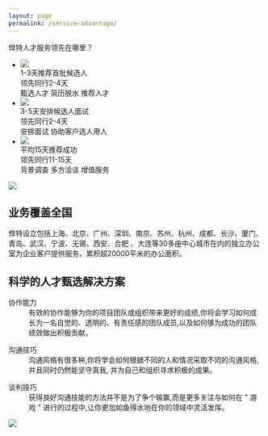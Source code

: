 ```yaml
---
layout: page
permalink: /service-advantage/
---
```


<link rel="stylesheet" href="{{ site.BASE_PATH }}/assets/css/adv.css">

<div class="adv_bannerbg">
    <div class="adv_banner">
        <div class="advbanner_con">
            <div class="advbanner_tit">悍特人才服务领先在哪里？</div>
            <div class="advbanner_main">
                <ul class="advbanner_main_list">
                    <li>
                        <div class="advbanner_main_list_tit"><img src="{{ site.BASE_PATH }}/assets/images/advbanner_01.png"></div>
                        <div class="advbanner_main_list_con">1-3天推荐首批候选人
                            <br> 领先同行2-4天
                            <br> 甄选人才 简历脱水 推荐人才</div>
                    </li>
                    <li>
                        <div class="advbanner_main_list_tit"><img src="{{ site.BASE_PATH }}/assets/images/advbanner_02.png"></div>
                        <div class="advbanner_main_list_con">3-5天安排候选人面试
                            <br> 领先同行2-4天
                            <br> 安排面试 协助客户选人用人</div>
                    </li>
                    <li>
                        <div class="advbanner_main_list_tit"><img src="{{ site.BASE_PATH }}/assets/images/advbanner_03.png"></div>
                        <div class="advbanner_main_list_con">平均15天推荐成功
                            <br> 领先同行11-15天
                            <br> 背景调查 多方洽谈 增值服务</div>
                    </li>
                </ul>
            </div>
        </div>
    </div>
</div>

<div class="clear"></div>

<div class="advContent">
    <div class="advCon2">
        <div class="advCon_main">
            <div class="advCon2_main_left"><img src="{{ site.BASE_PATH }}/assets/images/advCon2_img.jpg"></div>
            <div class="advCon2_main_right advCon_con">
                <h2>业务覆盖全国</h2>
                <p>悍特设立包括上海、北京、广州、深圳、南京、苏州、杭州、成都、长沙、厦门、青岛、武汉、宁波、无锡、西安、合肥 、大连等30多座中心城市在内的独立办公室为企业客户提供服务，累积超20000平米的办公面积。
                </p>
            </div>
        </div>
    </div>
    <div class="advCon7">
        <div class="advCon_main">
            <div class="advCon7_left">
                <h2>科学的人才甄选解决方案</h2>
                <dl>
                    <dt>协作能力</dt>
                    <dd>有效的协作能够为你的项目团队或组织带来更好的成绩,你将会学习如何成长为一名自觉的、透明的、有责任感的团队成员,以及如何够为成功的团队绩效做出积极贡献。</dd>
                </dl>
                <dl>
                    <dt>沟通技巧</dt>
                    <dd>沟通风格有很多种,你将学会如何根据不同的人和情况采取不同的沟通风格,并且同时仍然能坚守真我, 并为自己和组织寻求积极的成果。</dd>
                </dl>
                <dl>
                    <dt>谈判技巧</dt>
                    <dd>获得良好沟通技能的方法并不是为了争个输赢,而是更多关注与如何在 " 游戏 " 进行的过程中,让你更加如鱼得水地在你的领域中灵活发挥。</dd>
                </dl>
            </div>
            <div class="advCon7_right"><img src="{{ site.BASE_PATH }}/assets/images/advCon7_right.jpg"></div>
        </div>
    </div>
</div>